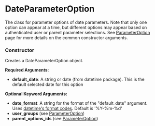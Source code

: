 # DateParameterOption

The class for parameter options of date parameters. Note that only one option can appear at a time, but different options may appear based on authenticated user or parent parameter selections. See [ParameterOption] page for more details on the common constructor arguments.

### Constructor

Creates a DateParameterOption object.

**Required Arguments:**

- **default_date**: A string or date (from datetime package). This is the default selected date for this option

**Optional Keyword Arguments:**

- **date_format**: A string for the format of the "default_date" argument. Uses [datetime's format codes](https://www.w3schools.com/python/gloss_python_date_format_codes.asp). Default is '%Y-%m-%d'
- **user_groups** (see [ParameterOption])
- **parent_options_ids** (see [ParameterOption])


[ParameterOption]: ./ParameterOption